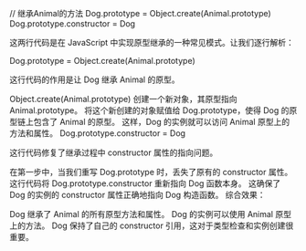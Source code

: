 
// 继承Animal的方法
Dog.prototype = Object.create(Animal.prototype)
Dog.prototype.constructor = Dog



这两行代码是在 JavaScript 中实现原型继承的一种常见模式。让我们逐行解析：

Dog.prototype = Object.create(Animal.prototype)

这行代码的作用是让 Dog 继承 Animal 的原型。

Object.create(Animal.prototype) 创建一个新对象，其原型指向 Animal.prototype。
将这个新创建的对象赋值给 Dog.prototype，使得 Dog 的原型链上包含了 Animal 的原型。
这样，Dog 的实例就可以访问 Animal 原型上的方法和属性。
Dog.prototype.constructor = Dog

这行代码修复了继承过程中 constructor 属性的指向问题。

在第一步中，当我们重写 Dog.prototype 时，丢失了原有的 constructor 属性。
这行代码将 Dog.prototype.constructor 重新指向 Dog 函数本身。
这确保了 Dog 的实例的 constructor 属性正确地指向 Dog 构造函数。
综合效果：

Dog 继承了 Animal 的所有原型方法和属性。
Dog 的实例可以使用 Animal 原型上的方法。
Dog 保持了自己的 constructor 引用，这对于类型检查和实例创建很重要。